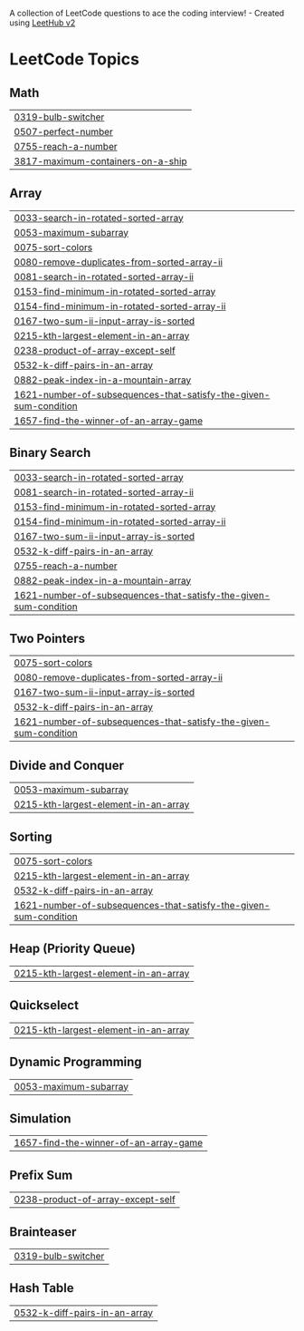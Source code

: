 A collection of LeetCode questions to ace the coding interview! - Created using [LeetHub v2](https://github.com/arunbhardwaj/LeetHub-2.0)
<!---LeetCode Topics Start-->
# LeetCode Topics
## Math
|  |
| ------- |
| [0319-bulb-switcher](https://github.com/Dhanasirikoppisetti/newrep/tree/master/0319-bulb-switcher) |
| [0507-perfect-number](https://github.com/Dhanasirikoppisetti/newrep/tree/master/0507-perfect-number) |
| [0755-reach-a-number](https://github.com/Dhanasirikoppisetti/newrep/tree/master/0755-reach-a-number) |
| [3817-maximum-containers-on-a-ship](https://github.com/Dhanasirikoppisetti/newrep/tree/master/3817-maximum-containers-on-a-ship) |
## Array
|  |
| ------- |
| [0033-search-in-rotated-sorted-array](https://github.com/Dhanasirikoppisetti/newrep/tree/master/0033-search-in-rotated-sorted-array) |
| [0053-maximum-subarray](https://github.com/Dhanasirikoppisetti/newrep/tree/master/0053-maximum-subarray) |
| [0075-sort-colors](https://github.com/Dhanasirikoppisetti/newrep/tree/master/0075-sort-colors) |
| [0080-remove-duplicates-from-sorted-array-ii](https://github.com/Dhanasirikoppisetti/newrep/tree/master/0080-remove-duplicates-from-sorted-array-ii) |
| [0081-search-in-rotated-sorted-array-ii](https://github.com/Dhanasirikoppisetti/newrep/tree/master/0081-search-in-rotated-sorted-array-ii) |
| [0153-find-minimum-in-rotated-sorted-array](https://github.com/Dhanasirikoppisetti/newrep/tree/master/0153-find-minimum-in-rotated-sorted-array) |
| [0154-find-minimum-in-rotated-sorted-array-ii](https://github.com/Dhanasirikoppisetti/newrep/tree/master/0154-find-minimum-in-rotated-sorted-array-ii) |
| [0167-two-sum-ii-input-array-is-sorted](https://github.com/Dhanasirikoppisetti/newrep/tree/master/0167-two-sum-ii-input-array-is-sorted) |
| [0215-kth-largest-element-in-an-array](https://github.com/Dhanasirikoppisetti/newrep/tree/master/0215-kth-largest-element-in-an-array) |
| [0238-product-of-array-except-self](https://github.com/Dhanasirikoppisetti/newrep/tree/master/0238-product-of-array-except-self) |
| [0532-k-diff-pairs-in-an-array](https://github.com/Dhanasirikoppisetti/newrep/tree/master/0532-k-diff-pairs-in-an-array) |
| [0882-peak-index-in-a-mountain-array](https://github.com/Dhanasirikoppisetti/newrep/tree/master/0882-peak-index-in-a-mountain-array) |
| [1621-number-of-subsequences-that-satisfy-the-given-sum-condition](https://github.com/Dhanasirikoppisetti/newrep/tree/master/1621-number-of-subsequences-that-satisfy-the-given-sum-condition) |
| [1657-find-the-winner-of-an-array-game](https://github.com/Dhanasirikoppisetti/newrep/tree/master/1657-find-the-winner-of-an-array-game) |
## Binary Search
|  |
| ------- |
| [0033-search-in-rotated-sorted-array](https://github.com/Dhanasirikoppisetti/newrep/tree/master/0033-search-in-rotated-sorted-array) |
| [0081-search-in-rotated-sorted-array-ii](https://github.com/Dhanasirikoppisetti/newrep/tree/master/0081-search-in-rotated-sorted-array-ii) |
| [0153-find-minimum-in-rotated-sorted-array](https://github.com/Dhanasirikoppisetti/newrep/tree/master/0153-find-minimum-in-rotated-sorted-array) |
| [0154-find-minimum-in-rotated-sorted-array-ii](https://github.com/Dhanasirikoppisetti/newrep/tree/master/0154-find-minimum-in-rotated-sorted-array-ii) |
| [0167-two-sum-ii-input-array-is-sorted](https://github.com/Dhanasirikoppisetti/newrep/tree/master/0167-two-sum-ii-input-array-is-sorted) |
| [0532-k-diff-pairs-in-an-array](https://github.com/Dhanasirikoppisetti/newrep/tree/master/0532-k-diff-pairs-in-an-array) |
| [0755-reach-a-number](https://github.com/Dhanasirikoppisetti/newrep/tree/master/0755-reach-a-number) |
| [0882-peak-index-in-a-mountain-array](https://github.com/Dhanasirikoppisetti/newrep/tree/master/0882-peak-index-in-a-mountain-array) |
| [1621-number-of-subsequences-that-satisfy-the-given-sum-condition](https://github.com/Dhanasirikoppisetti/newrep/tree/master/1621-number-of-subsequences-that-satisfy-the-given-sum-condition) |
## Two Pointers
|  |
| ------- |
| [0075-sort-colors](https://github.com/Dhanasirikoppisetti/newrep/tree/master/0075-sort-colors) |
| [0080-remove-duplicates-from-sorted-array-ii](https://github.com/Dhanasirikoppisetti/newrep/tree/master/0080-remove-duplicates-from-sorted-array-ii) |
| [0167-two-sum-ii-input-array-is-sorted](https://github.com/Dhanasirikoppisetti/newrep/tree/master/0167-two-sum-ii-input-array-is-sorted) |
| [0532-k-diff-pairs-in-an-array](https://github.com/Dhanasirikoppisetti/newrep/tree/master/0532-k-diff-pairs-in-an-array) |
| [1621-number-of-subsequences-that-satisfy-the-given-sum-condition](https://github.com/Dhanasirikoppisetti/newrep/tree/master/1621-number-of-subsequences-that-satisfy-the-given-sum-condition) |
## Divide and Conquer
|  |
| ------- |
| [0053-maximum-subarray](https://github.com/Dhanasirikoppisetti/newrep/tree/master/0053-maximum-subarray) |
| [0215-kth-largest-element-in-an-array](https://github.com/Dhanasirikoppisetti/newrep/tree/master/0215-kth-largest-element-in-an-array) |
## Sorting
|  |
| ------- |
| [0075-sort-colors](https://github.com/Dhanasirikoppisetti/newrep/tree/master/0075-sort-colors) |
| [0215-kth-largest-element-in-an-array](https://github.com/Dhanasirikoppisetti/newrep/tree/master/0215-kth-largest-element-in-an-array) |
| [0532-k-diff-pairs-in-an-array](https://github.com/Dhanasirikoppisetti/newrep/tree/master/0532-k-diff-pairs-in-an-array) |
| [1621-number-of-subsequences-that-satisfy-the-given-sum-condition](https://github.com/Dhanasirikoppisetti/newrep/tree/master/1621-number-of-subsequences-that-satisfy-the-given-sum-condition) |
## Heap (Priority Queue)
|  |
| ------- |
| [0215-kth-largest-element-in-an-array](https://github.com/Dhanasirikoppisetti/newrep/tree/master/0215-kth-largest-element-in-an-array) |
## Quickselect
|  |
| ------- |
| [0215-kth-largest-element-in-an-array](https://github.com/Dhanasirikoppisetti/newrep/tree/master/0215-kth-largest-element-in-an-array) |
## Dynamic Programming
|  |
| ------- |
| [0053-maximum-subarray](https://github.com/Dhanasirikoppisetti/newrep/tree/master/0053-maximum-subarray) |
## Simulation
|  |
| ------- |
| [1657-find-the-winner-of-an-array-game](https://github.com/Dhanasirikoppisetti/newrep/tree/master/1657-find-the-winner-of-an-array-game) |
## Prefix Sum
|  |
| ------- |
| [0238-product-of-array-except-self](https://github.com/Dhanasirikoppisetti/newrep/tree/master/0238-product-of-array-except-self) |
## Brainteaser
|  |
| ------- |
| [0319-bulb-switcher](https://github.com/Dhanasirikoppisetti/newrep/tree/master/0319-bulb-switcher) |
## Hash Table
|  |
| ------- |
| [0532-k-diff-pairs-in-an-array](https://github.com/Dhanasirikoppisetti/newrep/tree/master/0532-k-diff-pairs-in-an-array) |
<!---LeetCode Topics End-->